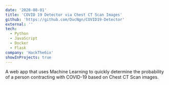 ```yaml
---
date: '2020-08-01'
title: 'COVID 19 Detector via Chest CT Scan Images'
github: 'https://github.com/DucNgn/COVID19-Detector'
external: ''
tech:
  - Python
  - JavaScript
  - Docker
  - Flask
company: 'HackThe6ix'
showInProjects: true
---
```


A web app that uses Machine Learning to quickly determine the probability of a person contracting with COVID-19 based on Chest CT Scan images.
